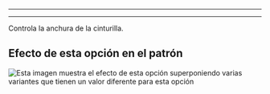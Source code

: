 ***

***

Controla la anchura de la cinturilla.

## Efecto de esta opción en el patrón

![Esta imagen muestra el efecto de esta opción superponiendo varias variantes que tienen un valor diferente para esta opción](paco_waistbandwidth_sample.svg "Efecto de esta opción en el patrón")
